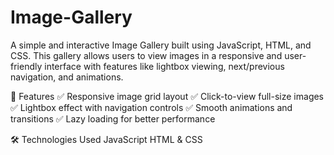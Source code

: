 # Image-Gallery
A simple and interactive Image Gallery built using JavaScript, HTML, and CSS.
This gallery allows users to view images in a responsive and user-friendly interface with features like lightbox viewing, next/previous navigation, and animations.

🚀 Features
✅ Responsive image grid layout
✅ Click-to-view full-size images
✅ Lightbox effect with navigation controls
✅ Smooth animations and transitions
✅ Lazy loading for better performance

🛠️ Technologies Used
JavaScript
HTML & CSS 

